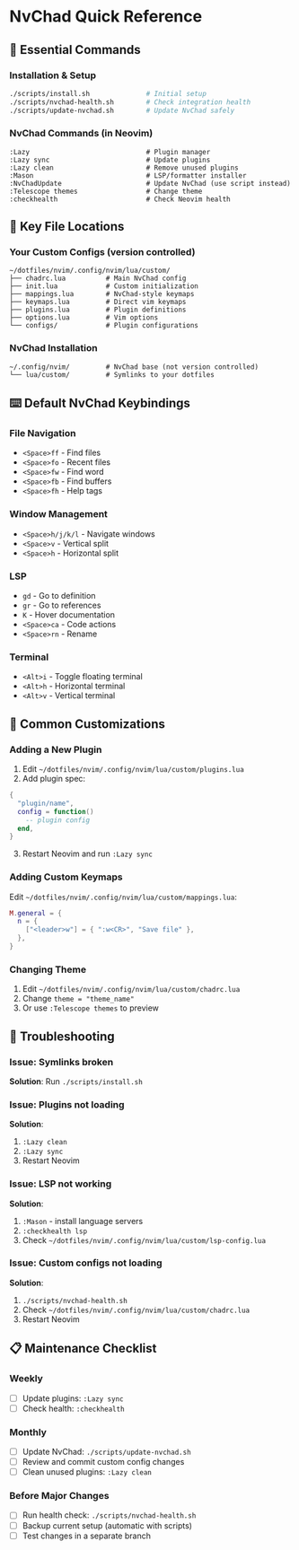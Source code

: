 # NvChad Quick Reference

## 🚀 Essential Commands

### Installation & Setup
```bash
./scripts/install.sh              # Initial setup
./scripts/nvchad-health.sh        # Check integration health
./scripts/update-nvchad.sh        # Update NvChad safely
```

### NvChad Commands (in Neovim)
```vim
:Lazy                             # Plugin manager
:Lazy sync                        # Update plugins
:Lazy clean                       # Remove unused plugins
:Mason                            # LSP/formatter installer
:NvChadUpdate                     # Update NvChad (use script instead)
:Telescope themes                 # Change theme
:checkhealth                      # Check Neovim health
```

## 📁 Key File Locations

### Your Custom Configs (version controlled)
```
~/dotfiles/nvim/.config/nvim/lua/custom/
├── chadrc.lua          # Main NvChad config
├── init.lua            # Custom initialization
├── mappings.lua        # NvChad-style keymaps
├── keymaps.lua         # Direct vim keymaps
├── plugins.lua         # Plugin definitions
├── options.lua         # Vim options
└── configs/            # Plugin configurations
```

### NvChad Installation
```
~/.config/nvim/         # NvChad base (not version controlled)
└── lua/custom/         # Symlinks to your dotfiles
```

## ⌨️ Default NvChad Keybindings

### File Navigation
- `<Space>ff` - Find files
- `<Space>fo` - Recent files
- `<Space>fw` - Find word
- `<Space>fb` - Find buffers
- `<Space>fh` - Help tags

### Window Management
- `<Space>h/j/k/l` - Navigate windows
- `<Space>v` - Vertical split
- `<Space>h` - Horizontal split

### LSP
- `gd` - Go to definition
- `gr` - Go to references
- `K` - Hover documentation
- `<Space>ca` - Code actions
- `<Space>rn` - Rename

### Terminal
- `<Alt>i` - Toggle floating terminal
- `<Alt>h` - Horizontal terminal
- `<Alt>v` - Vertical terminal

## 🔧 Common Customizations

### Adding a New Plugin
1. Edit `~/dotfiles/nvim/.config/nvim/lua/custom/plugins.lua`
2. Add plugin spec:
```lua
{
  "plugin/name",
  config = function()
    -- plugin config
  end,
}
```
3. Restart Neovim and run `:Lazy sync`

### Adding Custom Keymaps
Edit `~/dotfiles/nvim/.config/nvim/lua/custom/mappings.lua`:
```lua
M.general = {
  n = {
    ["<leader>w"] = { ":w<CR>", "Save file" },
  },
}
```

### Changing Theme
1. Edit `~/dotfiles/nvim/.config/nvim/lua/custom/chadrc.lua`
2. Change `theme = "theme_name"`
3. Or use `:Telescope themes` to preview

## 🐛 Troubleshooting

### Issue: Symlinks broken
**Solution**: Run `./scripts/install.sh`

### Issue: Plugins not loading
**Solution**: 
1. `:Lazy clean`
2. `:Lazy sync`
3. Restart Neovim

### Issue: LSP not working
**Solution**:
1. `:Mason` - install language servers
2. `:checkhealth lsp`
3. Check `~/dotfiles/nvim/.config/nvim/lua/custom/lsp-config.lua`

### Issue: Custom configs not loading
**Solution**:
1. `./scripts/nvchad-health.sh`
2. Check `~/dotfiles/nvim/.config/nvim/lua/custom/chadrc.lua`
3. Restart Neovim

## 📋 Maintenance Checklist

### Weekly
- [ ] Update plugins: `:Lazy sync`
- [ ] Check health: `:checkhealth`

### Monthly
- [ ] Update NvChad: `./scripts/update-nvchad.sh`
- [ ] Review and commit custom config changes
- [ ] Clean unused plugins: `:Lazy clean`

### Before Major Changes
- [ ] Run health check: `./scripts/nvchad-health.sh`
- [ ] Backup current setup (automatic with scripts)
- [ ] Test changes in a separate branch
